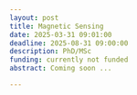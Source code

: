 ```yaml
---
layout: post
title: Magnetic Sensing
date: 2025-03-31 09:01:00
deadline: 2025-08-31 09:00:00
description: PhD/MSc  
funding: currently not funded
abstract: Coming soon ...

---
```

